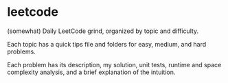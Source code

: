 # leetcode
(somewhat) Daily LeetCode grind, organized by topic and difficulty.

Each topic has a quick tips file and folders for easy, medium, and hard problems.

Each problem has its description, my solution, unit tests, runtime and space complexity analysis, and a brief explanation of the intuition.
